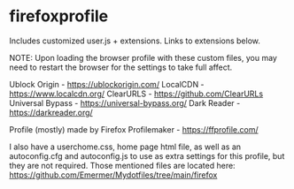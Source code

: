 # firefoxprofile
Includes customized user.js + extensions. Links to extensions below.

NOTE: Upon loading the browser profile with these custom files, you may need to restart the browser for the settings to take full affect.

Ublock Origin - https://ublockorigin.com/
LocalCDN - https://www.localcdn.org/
ClearURLS - https://github.com/ClearURLs
Universal Bypass - https://universal-bypass.org/
Dark Reader - https://darkreader.org/

Profile (mostly) made by Firefox Profilemaker - https://ffprofile.com/

I also have a userchome.css, home page html file, as well as an autoconfig.cfg and autoconfig.js to use as extra settings for this profile, but they are not required. Those mentioned files are located here: https://github.com/Emermer/Mydotfiles/tree/main/firefox
